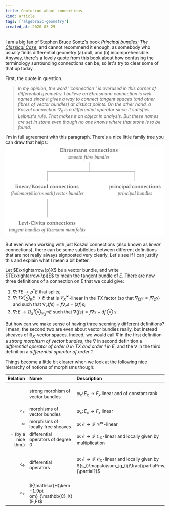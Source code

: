 ```yaml
---
title: Confusion about connections
kind: article
tags: ['algebraic-geometry']
created_at: 2020-05-29
---
```


I am a big fan of Stephen Bruce Sontz's book [_Principal bundles: The Classical Case_](https://www.springer.com/gp/book/9783319147642), and cannot recommend it enough, as somebody who usually finds differential geometry (a) dull, and (b) incomprehensible.
Anyway, there's a lovely quote from this book about how confusing the terminology surrounding connections can be, so let's try to clear some of that up today.

<!-- more -->

First, the quote in question.

> _In my opinion, the word ''connection'' is overused in this corner of differential geometry. I believe an Ehresmann connection is well named since it gives a way to connect tangent spaces (and other fibres of vector bundles) at distinct points. On the other hand, a Koszul connection $\nabla_X$ is a differential operator since it satisfies Leibniz's rule. That makes it an object in analysis. But these names are set in stone even though no one knows where that stone is to be found._

I'm in full agreement with this paragraph. There's a nice little family tree you can draw that helps:
![](/assets/post-images/2020-05-29-connection-confusion-family-tree.png)

But even when working with just Koszul connections (also known as _linear_ connections), there can be some subtleties between different definitions that are not really always signposted very clearly. Let's see if I can justify this and explain what I mean a bit better.

Let $E\xrightarrow{p}X$ be a vector bundle, and write $TE\xrightarrow{\pi}E$ to mean the tangent bundle of $E$. There are now three definitions of a connection on $E$ that we could give:

1. $\nabla\colon TE\to p^*E$ that splits;
2. $\nabla\colon TX\otimes_{\mathbb{R}}E\to E$ that is $\mathscr{C}_X^\infty$-linear in the $TX$ factor (so that $\nabla_{fz}s=f\nabla_zs$) and such that $\nabla_z(fs)=f\nabla_zs+(zf)s$;
3. $\nabla\colon E\to\Omega_X^1\otimes_{\mathscr{C}_X^\infty}E$ such that $\nabla(fs)=f\nabla s+\mathrm{d}f\otimes s$.

But how can we make sense of having three seemingly different definitions? I mean, the second two are even about vector bundles really, but instead sheaves of $\mathbb{R}_X$-vector spaces. Indeed, we would call $\nabla$ in the first definition a _strong morphism of vector bundles_, the $\nabla$ in second definition a _differential operator of order $0$ in $TX$ and order $1$ in $E$_, and the $\nabla$ in the third definition a _differential operator of order $1$_.

Things become a little bit clearer when we look at the following nice hierarchy of notions of morphisms though:

|             Relation | Name                                 | Description                                                                                                                                      |Notes|
|---------------------:|:-------------------------------------|:-------------------------------------------------------------------------------------------------------------------------------------------------|:-|
|                      | strong morphism of vector bundles    | $\varphi_x\colon E_x\to F_x$ linear and of constant rank                                                                                         |the first definition of $\nabla$ lives here|
|    $\hookrightarrow$ | morphisms of vector bundles          | $\varphi_x\colon E_x\to F_x$ linear                                                                                                              ||
|             $\simeq$ | morphisms of locally free sheaves    | $\varphi\colon\mathcal{E}\to\mathcal{F}$ $\mathscr{C}^\infty$-linear                                                                             ||
| $=$ (by a nice thm.) | differential operators of degree $0$ | $\varphi\colon\mathcal{E}\to\mathcal{F}$ $\mathbb{C}_X$-linear and locally given by multiplication                                               ||
|    $\hookrightarrow$ | differential operators               | $\varphi\colon\mathcal{E}\to\mathcal{F}$ $\mathcal{O}_X$-linear and locally given by $(s_i)\mapsto\sum_jg_{ij}\frac{\partial^ms_i}{\partial?}$ |the second and third definitions of $\nabla$ live here|
|$\hookrightarrow$|${\mathscr{H}\kern -1.9pt om}_{\mathbb{C}_X}(E,F)$|||